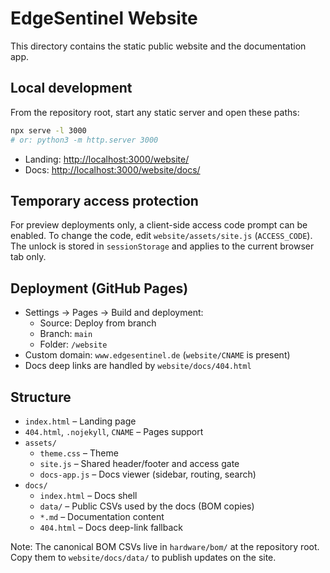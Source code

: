 # EdgeSentinel Website

This directory contains the static public website and the documentation app.

## Local development

From the repository root, start any static server and open these paths:

```sh
npx serve -l 3000
# or: python3 -m http.server 3000
```

- Landing: <http://localhost:3000/website/>
- Docs: <http://localhost:3000/website/docs/>

## Temporary access protection

For preview deployments only, a client-side access code prompt can be enabled.
To change the code, edit `website/assets/site.js` (`ACCESS_CODE`). The unlock
is stored in `sessionStorage` and applies to the current browser tab only.

## Deployment (GitHub Pages)

- Settings → Pages → Build and deployment:
  - Source: Deploy from branch
  - Branch: `main`
  - Folder: `/website`
- Custom domain: `www.edgesentinel.de` (`website/CNAME` is present)
- Docs deep links are handled by `website/docs/404.html`

## Structure

- `index.html` – Landing page
- `404.html`, `.nojekyll`, `CNAME` – Pages support
- `assets/`
  - `theme.css` – Theme
  - `site.js` – Shared header/footer and access gate
  - `docs-app.js` – Docs viewer (sidebar, routing, search)
- `docs/`
  - `index.html` – Docs shell
  - `data/` – Public CSVs used by the docs (BOM copies)
  - `*.md` – Documentation content
  - `404.html` – Docs deep-link fallback

Note: The canonical BOM CSVs live in `hardware/bom/` at the repository root.
Copy them to `website/docs/data/` to publish updates on the site.
